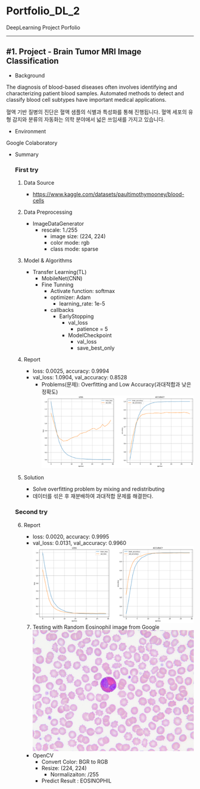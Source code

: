 # Portfolio_DL_2
DeepLearning Project Porfolio

***
<h2>#1. Project - Brain Tumor MRI Image Classification</h2> 

- Background
<p>The diagnosis of blood-based diseases often involves identifying and characterizing patient blood samples.
Automated methods to detect and classify blood cell subtypes have important medical applications.</p>
<p>혈액 기반 질병의 진단은 혈액 샘플의 식별과 특성화를 통해 진행됩니다. 혈액 세포의 유형 감지와 분류의 자동화는 의학 분야에서 넓은 쓰임새를 가지고 있습니다.</p>

- Environment
<p>Google Colaboratory</p> 

- Summary

  <h3>First try</h3>

	1. Data Source
		- https://www.kaggle.com/datasets/paultimothymooney/blood-cells
	
	2. Data Preprocessing
		- ImageDataGenerator
  			- rescale: 1./255
     			- image size: (224, 224)
        		- color mode: rgb
          		- class mode: sparse
	
	3. Model & Algorithms
		- Transfer Learning(TL)
  			- MobileNet(CNN)
     		- Fine Tunning
       			- Activate function: softmax
          		- optimizer: Adam
            		- learning_rate: 1e-5
              	- callbacks
                	- EarlyStopping
                  		- val_loss
                     		- patience = 5
                      	- ModelCheckpoint
                         	- val_loss
                           	- save_best_only

	4. Report
		- loss: 0.0025, accuracy: 0.9994
  		- val_loss: 1.0904, val_accuracy: 0.8528
    		- Problems(문제): Overfitting and Low Accuracy(과대적합과 낮은 정확도)
      		![First_Training_Result](https://github.com/kkyukkyu99/Portfolio_DL_2/blob/main/First_Training_Result.png)
	
	5. Solution
		- Solve overfitting problem by mixing and redistributing
  		- 데이터를 섞은 후 재분배하여 과대적합 문제를 해결한다.

  <h3>Second try</h3>
  
  	6. Report
  	   	- loss: 0.0020, accuracy: 0.9995
  	   	- val_loss: 0.0131, val_accuracy: 0.9960
  	   	![Second_Training_Result](https://github.com/kkyukkyu99/Portfolio_DL_2/blob/main/Second_Training_Result.png)

    	7. Testing with Random Eosinophil image from Google
  	  	![Random Eosinophil image from Google](https://github.com/kkyukkyu99/Portfolio_DL_2/blob/main/Eosinophil_predict_image.jpg)
		- OpenCV
  			- Convert Color: BGR to RGB
  	  		- Resize: (224, 224)
  	    		- Normalizaiton: /255
  	      	- Predict Result : EOSINOPHIL

         
